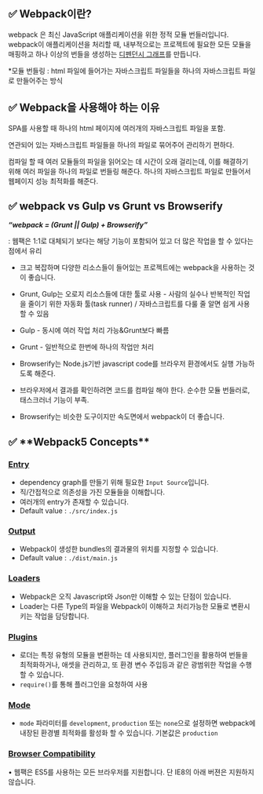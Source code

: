 ## ✅ **Webpack이란?**

webpack 은 최신 JavaScript 애플리케이션을 위한 정적 모듈 번들러입니다. webpack이 애플리케이션을 처리할 때, 내부적으로는 프로젝트에 필요한 모든 모듈을 매핑하고 하나 이상의 번들을 생성하는 [디펜던시 그래프](https://webpack.kr/concepts/dependency-graph/)를 만듭니다.

\*모듈 번들링 : html 파일에 들어가는 자바스크립트 파일들을 하나의 자바스크립트 파일로 만들어주는 방식

## ✅ **Webpack을 사용해야 하는 이유**

SPA를 사용할 때 하나의 html 페이지에 여러개의 자바스크립트 파일을 포함.

연관되어 있는 자바스크립트 파일들을 하나의 파일로 묶어주어 관리하기 편하다.

컴파일 할 때 여러 모듈들의 파일을 읽어오는 데 시간이 오래 걸리는데, 이를 해결하기 위해 여러 파일을 하나의 파일로 번들링 해준다. 하나의 자바스크립트 파일로 만들어서 웹페이지 성능 최적화를 해준다.

## ✅ **webpack vs Gulp vs Grunt vs Browserify**

**_“webpack = (Grunt || Gulp) + Browserify”_**

: 웹팩은 1:1로 대체되기 보다는 해당 기능이 포함되어 있고 더 많은 작업을 할 수 있다는 점에서 유리

- 크고 복잡하며 다양한 리소스들이 들어있는 프로젝트에는 webpack을 사용하는 것이 좋습니다.

- Grunt, Gulp는 오로지 리소스들에 대한 툴로 사용 - 사람의 실수나 반복적인 작업을 줄이기 위한 자동화 툴(task runner) / 자바스크립트를 다룰 줄 알면 쉽게 사용할 수 있음
- Gulp - 동시에 여러 작업 처리 가능&Grunt보다 빠름
- Grunt - 일반적으로 한번에 하나의 작업만 처리

- Browserify는 Node.js기반 javascript code를 브라우저 환경에서도 실행 가능하도록 해준다.
- 브라우저에서 결과를 확인하려면 코드를 컴파일 해야 한다. 순수한 모듈 번들러로, 태스크러너 기능이 부족.
- Browserify는 비슷한 도구이지만 속도면에서 webpack이 더 좋습니다.

## ✅ \***\*Webpack5 Concepts\*\***

### [Entry](https://webpack.js.org/concepts/#entry)

- dependency graph를 만들기 위해 필요한 `Input Source`입니다.
- 직/간접적으로 의존성을 가진 모듈들을 이해합니다.
- 여러개의 entry가 존재할 수 있습니다.
- Default value : `./src/index.js`

### [Output](https://webpack.js.org/concepts/#output)

- Webpack이 생성한 bundles의 결과물의 위치를 지정할 수 있습니다.
- Default value : `./dist/main.js`

### [Loaders](https://webpack.js.org/concepts/#loaders)

- Webpack은 오직 Javascript와 Json만 이해할 수 있는 단점이 있습니다.
- Loader는 다른 Type의 파일을 Webpack이 이해하고 처리가능한 모듈로 변환시키는 작업을 담당합니다.

### [Plugins](https://webpack.js.org/concepts/#plugins)

- 로더는 특정 유형의 모듈을 변환하는 데 사용되지만, 플러그인을 활용하여 번들을 최적화하거나, 애셋을 관리하고, 또 환경 변수 주입등과 같은 광범위한 작업을 수행 할 수 있습니다.
- `require()`를 통해 플러그인을 요청하여 사용

### [Mode](https://webpack.js.org/concepts/#mode)

- `mode` 파라미터를 `development`, `production` 또는 `none`으로 설정하면 webpack에 내장된 환경별 최적화를 활성화 할 수 있습니다. 기본값은 `production`

### [Browser Compatibility](https://webpack.js.org/concepts/#browser-compatibility)

• 웹팩은 ES5를 사용하는 모든 브라우저를 지원합니다. 단 IE8의 아래 버젼은 지원하지 않습니다.

